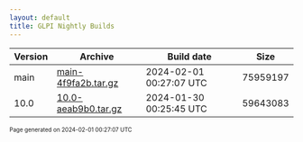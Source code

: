 ```yaml
---
layout: default
title: GLPI Nightly Builds
---
```


Version|Archive|Build date|Size
---|---|---|---
main|[main-4f9fa2b.tar.gz](main-4f9fa2b.tar.gz)|2024-02-01 00:27:07 UTC|75959197
10.0|[10.0-aeab9b0.tar.gz](10.0-aeab9b0.tar.gz)|2024-01-30 00:25:45 UTC|59643083

<font size="1">Page generated on 2024-02-01 00:27:07 UTC</font>
